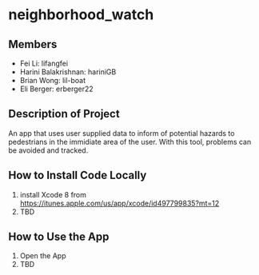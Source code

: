 # neighborhood_watch

## Members
* Fei Li: lifangfei
* Harini Balakrishnan: hariniGB
* Brian Wong: lil-boat
* Eli Berger: erberger22

## Description of Project
An app that uses user supplied data to inform of potential hazards to pedestrians in the immidiate area of the user. 
With this tool, problems can be avoided and tracked.


## How to Install Code Locally
1. install Xcode 8 from https://itunes.apple.com/us/app/xcode/id497799835?mt=12
2. TBD

## How to Use the App
1. Open the App
2. TBD
